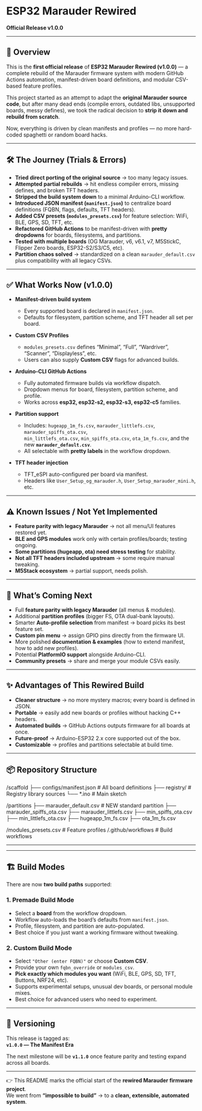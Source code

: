 # ESP32 Marauder Rewired  
**Official Release v1.0.0**  

---

## 🚀 Overview  
This is the **first official release** of **ESP32 Marauder Rewired (v1.0.0)** — a complete rebuild of the Marauder firmware system with modern GitHub Actions automation, manifest-driven board definitions, and modular CSV-based feature profiles.  

This project started as an attempt to adapt the **original Marauder source code**, but after many dead ends (compile errors, outdated libs, unsupported boards, messy defines), we took the radical decision to **strip it down and rebuild from scratch**.  

Now, everything is driven by clean manifests and profiles — no more hard-coded spaghetti or random board hacks.  

---

## 🛠️ The Journey (Trials & Errors)  

- **Tried direct porting of the original source** → too many legacy issues.  
- **Attempted partial rebuilds** → hit endless compiler errors, missing defines, and broken TFT headers.  
- **Stripped the build system down** to a minimal Arduino-CLI workflow.  
- **Introduced JSON manifest (`manifest.json`)** to centralize board definitions (FQBN, flags, defaults, TFT headers).  
- **Added CSV presets (`modules_presets.csv`)** for feature selection: WiFi, BLE, GPS, SD, TFT, etc.  
- **Refactored GitHub Actions** to be manifest-driven with **pretty dropdowns** for boards, filesystems, and partitions.  
- **Tested with multiple boards** (OG Marauder, v6, v6.1, v7, M5StickC, Flipper Zero boards, ESP32-S2/S3/C5, etc).  
- **Partition chaos solved** → standardized on a clean `marauder_default.csv` plus compatibility with all legacy CSVs.  

---

## ✅ What Works Now (v1.0.0)  

- **Manifest-driven build system**  
  - Every supported board is declared in `manifest.json`.  
  - Defaults for filesystem, partition scheme, and TFT header all set per board.  

- **Custom CSV Profiles**  
  - `modules_presets.csv` defines “Minimal”, “Full”, “Wardriver”, “Scanner”, “Displayless”, etc.  
  - Users can also supply **Custom CSV** flags for advanced builds.  

- **Arduino-CLI GitHub Actions**  
  - Fully automated firmware builds via workflow dispatch.  
  - Dropdown menus for board, filesystem, partition scheme, and profile.  
  - Works across **esp32, esp32-s2, esp32-s3, esp32-c5** families.  

- **Partition support**  
  - Includes: `hugeapp_1m_fs.csv`, `marauder_littlefs.csv`, `marauder_spiffs_ota.csv`,  
    `min_littlefs_ota.csv`, `min_spiffs_ota.csv`, `ota_1m_fs.csv`, and the new **`marauder_default.csv`**.  
  - All selectable with **pretty labels** in the workflow dropdown.  

- **TFT header injection**  
  - TFT_eSPI auto-configured per board via manifest.  
  - Headers like `User_Setup_og_marauder.h`, `User_Setup_marauder_mini.h`, etc.  

---

## ⚠️ Known Issues / Not Yet Implemented  

- **Feature parity with legacy Marauder** → not all menu/UI features restored yet.  
- **BLE and GPS modules** work only with certain profiles/boards; testing ongoing.  
- **Some partitions (hugeapp, ota) need stress testing** for stability.  
- **Not all TFT headers included upstream** → some require manual tweaking.  
- **M5Stack ecosystem** → partial support, needs polish.  

---

## 🔮 What’s Coming Next  

- Full **feature parity with legacy Marauder** (all menus & modules).  
- Additional **partition profiles** (bigger FS, OTA dual-bank layouts).  
- Smarter **Auto-profile selection** from manifest → board picks its best feature set.  
- **Custom pin menu** → assign GPIO pins directly from the firmware UI.  
- More polished **documentation & examples** (how to extend manifest, how to add new profiles).  
- Potential **PlatformIO support** alongside Arduino-CLI.  
- **Community presets** → share and merge your module CSVs easily.  

---

## ✨ Advantages of This Rewired Build  

- **Cleaner structure** → no more mystery macros; every board is defined in JSON.  
- **Portable** → easily add new boards or profiles without hacking C++ headers.  
- **Automated builds** → GitHub Actions outputs firmware for all boards at once.  
- **Future-proof** → Arduino-ESP32 2.x core supported out of the box.  
- **Customizable** → profiles and partitions selectable at build time.  

---

## 📦 Repository Structure

/scaffold ├── configs/manifest.json      # All board definitions ├── registry/                  # Registry library sources └── *.ino                      # Main sketch

/partitions ├── marauder_default.csv       # NEW standard partition ├── marauder_spiffs_ota.csv ├── marauder_littlefs.csv ├── min_spiffs_ota.csv ├── min_littlefs_ota.csv ├── hugeapp_1m_fs.csv ├── ota_1m_fs.csv

/modules_presets.csv             # Feature profiles /.github/workflows               # Build workflows

---

---

## 🏗️ Build Modes  

There are now **two build paths** supported:  

### 1. Premade Build Mode  
- Select a **board** from the workflow dropdown.  
- Workflow auto-loads the board’s defaults from `manifest.json`.  
- Profile, filesystem, and partition are auto-populated.  
- Best choice if you just want a working firmware without tweaking.  

### 2. Custom Build Mode  
- Select `"Other (enter FQBN)"` or choose **Custom CSV**.  
- Provide your own `fqbn_override` or `modules_csv`.  
- **Pick exactly which modules you want** (WiFi, BLE, GPS, SD, TFT, Buttons, NRF24, etc).  
- Supports experimental setups, unusual dev boards, or personal module mixes.  
- Best choice for advanced users who need to experiment.  

---

## 📌 Versioning  

This release is tagged as:  
**`v1.0.0` — The Manifest Era**  

The next milestone will be **`v1.1.0`** once feature parity and testing expand across all boards.  

---

👉 This README marks the official start of the **rewired Marauder firmware project**.  
We went from **“impossible to build”** → to a **clean, extensible, automated system**.
